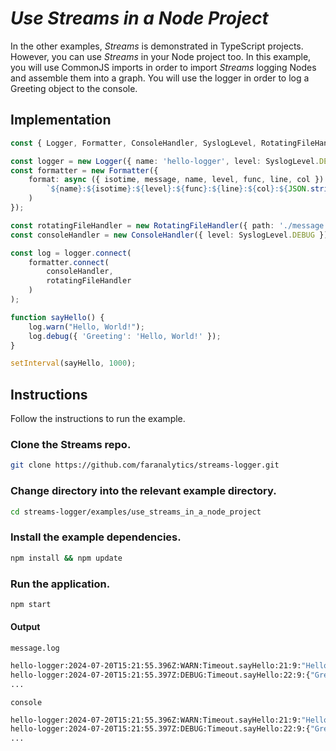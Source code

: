 # *Use Streams in a Node Project*

In the other examples, *Streams* is demonstrated in TypeScript projects.  However, you can use *Streams* in your Node project too. In this example, you will use CommonJS imports in order to import *Streams* logging Nodes and assemble them into a graph.  You will use the logger in order to log a Greeting object to the console.

## Implementation

```ts
const { Logger, Formatter, ConsoleHandler, SyslogLevel, RotatingFileHandler } = require('streams-logger');

const logger = new Logger({ name: 'hello-logger', level: SyslogLevel.DEBUG });
const formatter = new Formatter({
    format: async ({ isotime, message, name, level, func, line, col }) => (
        `${name}:${isotime}:${level}:${func}:${line}:${col}:${JSON.stringify(message)}\n`
    )
});

const rotatingFileHandler = new RotatingFileHandler({ path: './message.log', rotationLimit: 0, level: SyslogLevel.DEBUG });
const consoleHandler = new ConsoleHandler({ level: SyslogLevel.DEBUG });

const log = logger.connect(
    formatter.connect(
        consoleHandler,
        rotatingFileHandler
    )
);

function sayHello() {
    log.warn("Hello, World!");
    log.debug({ 'Greeting': 'Hello, World!' });
}

setInterval(sayHello, 1000);
```

## Instructions

Follow the instructions to run the example.

### Clone the Streams repo.
```bash
git clone https://github.com/faranalytics/streams-logger.git
```
### Change directory into the relevant example directory.
```bash
cd streams-logger/examples/use_streams_in_a_node_project
```
### Install the example dependencies.
```bash
npm install && npm update
```
### Run the application.
```bash
npm start
```
#### Output
`message.log`
```bash
hello-logger:2024-07-20T15:21:55.396Z:WARN:Timeout.sayHello:21:9:"Hello, World!"
hello-logger:2024-07-20T15:21:55.397Z:DEBUG:Timeout.sayHello:22:9:{"Greeting":"Hello, World!"}
...
```
`console`
```bash
hello-logger:2024-07-20T15:21:55.396Z:WARN:Timeout.sayHello:21:9:"Hello, World!"
hello-logger:2024-07-20T15:21:55.397Z:DEBUG:Timeout.sayHello:22:9:{"Greeting":"Hello, World!"}
...
```